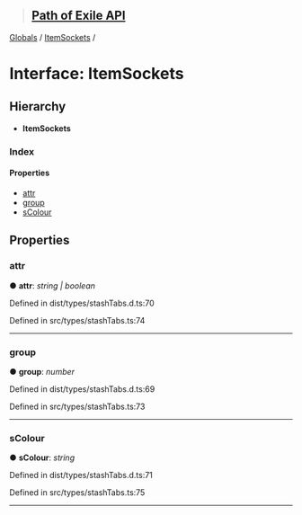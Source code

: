 > ## [Path of Exile API](../README.md)

[Globals](../globals.md) / [ItemSockets](itemsockets.md) /

# Interface: ItemSockets

## Hierarchy

* **ItemSockets**

### Index

#### Properties

* [attr](itemsockets.md#attr)
* [group](itemsockets.md#group)
* [sColour](itemsockets.md#scolour)

## Properties

###  attr

● **attr**: *string | boolean*

Defined in dist/types/stashTabs.d.ts:70

Defined in src/types/stashTabs.ts:74

___

###  group

● **group**: *number*

Defined in dist/types/stashTabs.d.ts:69

Defined in src/types/stashTabs.ts:73

___

###  sColour

● **sColour**: *string*

Defined in dist/types/stashTabs.d.ts:71

Defined in src/types/stashTabs.ts:75

___